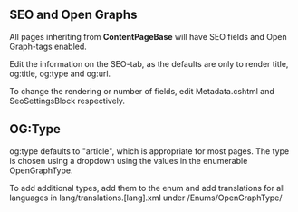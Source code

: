 ## SEO and Open Graphs

All pages inheriting from **ContentPageBase** will have SEO fields and Open Graph-tags enabled.

Edit the information on the SEO-tab, as the defaults are only to render title, og:title, og:type and og:url.

To change the rendering or number of fields, edit Metadata.cshtml and SeoSettingsBlock respectively.

## OG:Type
og:type defaults to "article", which is appropriate for most pages.
The type is chosen using a dropdown using the values in the enumerable OpenGraphType.

To add additional types, add them to the enum and add translations for all languages in lang/translations.[lang].xml under /Enums/OpenGraphType/


